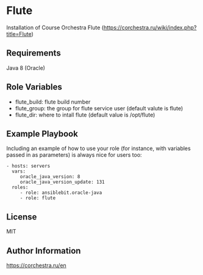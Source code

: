 Flute
=========

Installation of Course Orchestra Flute (https://corchestra.ru/wiki/index.php?title=Flute)

Requirements
------------

Java 8 (Oracle)

Role Variables
--------------

* flute_build: flute build number
* flute_group: the group for flute service user (default valute is flute)
* flute_dir: where to intall flute (default value is /opt/flute)


Example Playbook
----------------

Including an example of how to use your role (for instance, with variables passed in as parameters) is always nice for users too:

    - hosts: servers
      vars:
         oracle_java_version: 8
         oracle_java_version_update: 131
      roles:
         - role: ansiblebit.oracle-java
         - role: flute

License
-------

MIT

Author Information
------------------

https://corchestra.ru/en